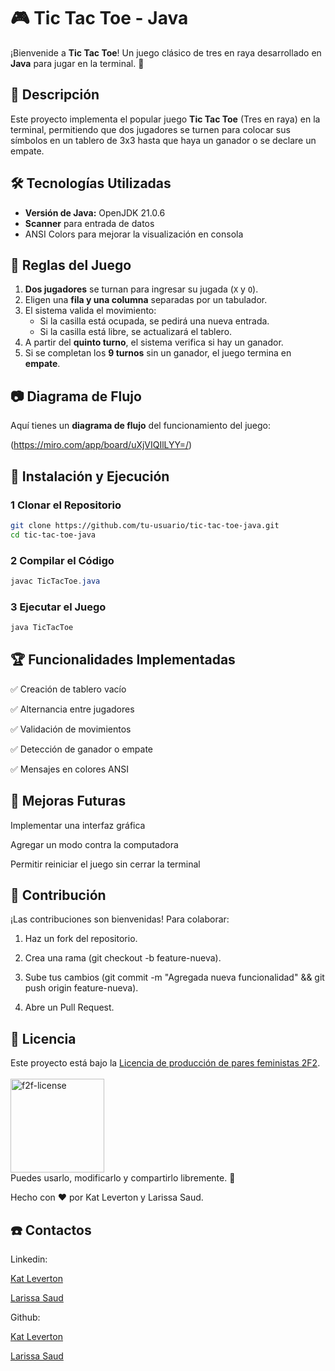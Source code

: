 # 🎮 Tic Tac Toe - Java

¡Bienvenide a **Tic Tac Toe**! Un juego clásico de tres en raya desarrollado en **Java** para jugar en la terminal. 🚀

## 📌 Descripción
Este proyecto implementa el popular juego **Tic Tac Toe** (Tres en raya) en la terminal, permitiendo que dos jugadores se turnen para colocar sus símbolos en un tablero de 3x3 hasta que haya un ganador o se declare un empate.

## 🛠️ Tecnologías Utilizadas
- **Versión de Java:** OpenJDK 21.0.6
- **Scanner** para entrada de datos
- ANSI Colors para mejorar la visualización en consola

## 📜 Reglas del Juego
1. **Dos jugadores** se turnan para ingresar su jugada (`X` y `O`).
2. Eligen una **fila y una columna** separadas por un tabulador.
3. El sistema valida el movimiento:
   - Si la casilla está ocupada, se pedirá una nueva entrada.
   - Si la casilla está libre, se actualizará el tablero.
4. A partir del **quinto turno**, el sistema verifica si hay un ganador.
5. Si se completan los **9 turnos** sin un ganador, el juego termina en **empate**.

## 📷 Diagrama de Flujo
Aquí tienes un **diagrama de flujo** del funcionamiento del juego:

(https://miro.com/app/board/uXjVIQIlLYY=/)

## 🚀 Instalación y Ejecución

### 1 Clonar el Repositorio
```bash
git clone https://github.com/tu-usuario/tic-tac-toe-java.git
cd tic-tac-toe-java
```
### 2 Compilar el Código
```java 
javac TicTacToe.java
```
### 3 Ejecutar el Juego
```java
java TicTacToe
```

## 🏆 Funcionalidades Implementadas
✅ Creación de tablero vacío

✅ Alternancia entre jugadores

✅ Validación de movimientos

✅ Detección de ganador o empate

✅ Mensajes en colores ANSI

## 🔧 Mejoras Futuras
Implementar una interfaz gráfica

Agregar un modo contra la computadora 

Permitir reiniciar el juego sin cerrar la terminal

## 🤝 Contribución
¡Las contribuciones son bienvenidas! Para colaborar:

1. Haz un fork del repositorio.

2. Crea una rama
(git checkout -b feature-nueva).

3. Sube tus cambios (git commit -m "Agregada nueva funcionalidad" && git push origin feature-nueva).

4. Abre un Pull Request.

## 📜 Licencia
Este proyecto está bajo la [Licencia de producción de pares feministas 2F2](https://labekka.red/licencia-f2f/).  
<br>
<img src="https://github.com/user-attachments/assets/90acbc07-7ba9-45e1-867b-6d284f4e6288" alt="f2f-license" width="150">
<br>
Puedes usarlo, modificarlo y compartirlo libremente. 🎉

Hecho con ❤️ por Kat Leverton y Larissa Saud. 

## ☎️ Contactos
Linkedin:

[Kat Leverton](https://www.linkedin.com/in/kat-leverton/)

[Larissa Saud](https://www.linkedin.com/in/larissasaud/)


Github: 

[Kat Leverton](https://github.com/Kat-lev//)

[Larissa Saud](https://github.com/Kat-lev//)
